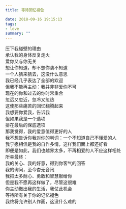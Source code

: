 ```yaml
---
title: 等待回忆褪色

date: 2018-09-16 19:15:13
tags: 
- love
summary: ""
---
```

压下我碰壁的理由\
承认我的身体反复走火\
爱你又与你无关\
想让你知道，却不想你装不知道\
一个人猜来猜去，这没什么意思\
我已经几乎表达了全部的欢迎\
但我不能再主动：我并非非爱你不可\
现在的你和过去的你时常重合\
忽远又忽近，忽冷又忽热\
这使那些痛苦的回忆翻腾起来\
我想要你爱我，告诉我\
但如果我是一个选项\
排在最后的保底选项\
那我觉得，我的爱意值得更好的人\
我不想告诉你我对你的判词：一个不知道自己不懂爱的人\
我宁愿相信是我的自作多情，这样我们面上都还好看\
即便是如此，我们也越界太多，不再相爱的人不应这样相处\
所幸最终：\
我的关心、我的好意，得到你客气的回答\
我的询问，至今杳无音讯\
我把太多耐心、勇敢和智慧献给你\
但是我不愿再这样做了，尽管这很难\
你主动撤出我的生活，我仗此机会\
等待所有关于你的记忆褪色\
我终将允许别人作画，这没什么难的
